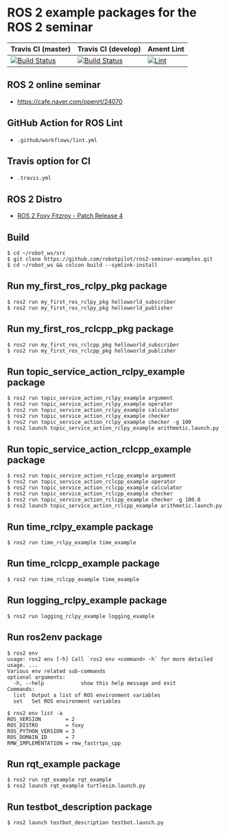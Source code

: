 # ROS 2 example packages for the ROS 2 seminar

| Travis CI (master)  | Travis CI (develop) | Ament Lint |
| ------------- | ------------- | ------------- |
| [![Build Status](https://travis-ci.com/robotpilot/ros2-seminar-examples.svg?branch=main)](https://travis-ci.com/github/robotpilot/ros2-seminar-examples)  | [![Build Status](https://travis-ci.com/robotpilot/ros2-seminar-examples.svg?branch=develop)](https://travis-ci.com/github/robotpilot/ros2-seminar-examples)  |  [![Lint](https://github.com/robotpilot/ros2-seminar-examples/workflows/Lint/badge.svg?branch=develop)](https://github.com/robotpilot/ros2-seminar-examples/actions) |

## ROS 2 online seminar
- https://cafe.naver.com/openrt/24070

## GitHub Action for ROS Lint
- `.github/workflows/lint.yml`

## Travis option for CI
- `.travis.yml`

## ROS 2 Distro
- [ROS 2 Foxy Fitzroy - Patch Release 4](https://github.com/ros2/ros2/releases/tag/release-foxy-20201211)

## Build
```
$ cd ~/robot_ws/src
$ git clone https://github.com/robotpilot/ros2-seminar-examples.git
$ cd ~/robot_ws && colcon build --symlink-install
```

## Run my_first_ros_rclpy_pkg package
```
$ ros2 run my_first_ros_rclpy_pkg helloworld_subscriber
$ ros2 run my_first_ros_rclpy_pkg helloworld_publisher
```

## Run my_first_ros_rclcpp_pkg package
```
$ ros2 run my_first_ros_rclcpp_pkg helloworld_subscriber
$ ros2 run my_first_ros_rclcpp_pkg helloworld_publisher
```

## Run topic_service_action_rclpy_example package
```
$ ros2 run topic_service_action_rclpy_example argument
$ ros2 run topic_service_action_rclpy_example operator
$ ros2 run topic_service_action_rclpy_example calculator
$ ros2 run topic_service_action_rclpy_example checker
$ ros2 run topic_service_action_rclpy_example checker -g 100
$ ros2 launch topic_service_action_rclpy_example arithmetic.launch.py
```

## Run topic_service_action_rclcpp_example package
```
$ ros2 run topic_service_action_rclcpp_example argument
$ ros2 run topic_service_action_rclcpp_example operator
$ ros2 run topic_service_action_rclcpp_example calculator
$ ros2 run topic_service_action_rclcpp_example checker
$ ros2 run topic_service_action_rclcpp_example checker -g 100.0
$ ros2 launch topic_service_action_rclcpp_example arithmetic.launch.py
```

## Run time_rclpy_example package
```
$ ros2 run time_rclpy_example time_example
```

## Run time_rclcpp_example package
```
$ ros2 run time_rclcpp_example time_example
```

## Run logging_rclpy_example package
```
$ ros2 run logging_rclpy_example logging_example
```

## Run ros2env package
```
$ ros2 env
usage: ros2 env [-h] Call `ros2 env <command> -h` for more detailed usage. ...
Various env related sub-commands
optional arguments:
  -h, --help            show this help message and exit
Commands:
  list  Output a list of ROS environment variables
  set   Set ROS environment variables

$ ros2 env list -a
ROS_VERSION        = 2
ROS_DISTRO         = foxy
ROS_PYTHON_VERSION = 3
ROS_DOMAIN_ID      = 7
RMW_IMPLEMENTATION = rmw_fastrtps_cpp
```

## Run rqt_example package
```
$ ros2 run rqt_example rqt_example
$ ros2 launch rqt_example turtlesim.launch.py
```

## Run testbot_description package
```
$ ros2 launch testbot_description testbot.launch.py
```
